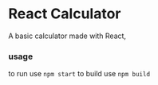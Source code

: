 # React Calculator

A basic calculator made with React, 

### usage

to run use
```npm start```
to build use
```npm build```